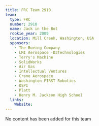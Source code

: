```yaml
---
title: FRC Team 2910
team:
  type: FRC
  number: 2910
  name: Jack in the Bot
  rookie_year: 2009
  location: Mill Creek, Washington, USA
  sponsors:
    - The Boeing Company
    - LMI Aerospace -D3Technologies
    - Terry's Machine
    - SolidWorks
    - Air Gas
    - Intellectual Ventures
    - Crane Aerospace
    - Washington FIRST Robotics
    - OSPI
    - Platt
    - Henry M. Jackson High School
  links:
    Website: 
---
```

No content has been added for this team
